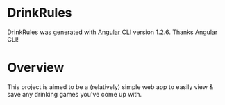 # DrinkRules

DrinkRules was generated with [Angular CLI](https://github.com/angular/angular-cli) version 1.2.6. Thanks Angular CLI!

# Overview

This project is aimed to be a (relatively) simple web app to easily view & save any drinking games you've come up with. 
